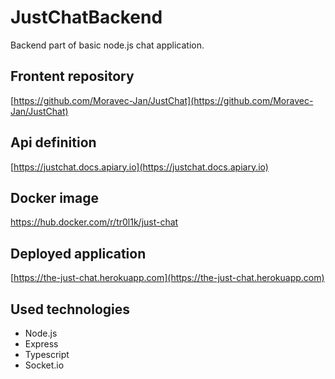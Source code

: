 # JustChatBackend
Backend part of basic node.js chat application.

## Frontent repository
[https://github.com/Moravec-Jan/JustChat](https://github.com/Moravec-Jan/JustChat)

## Api definition
[https://justchat.docs.apiary.io](https://justchat.docs.apiary.io)

## Docker image
https://hub.docker.com/r/tr0l1k/just-chat

## Deployed application 
[https://the-just-chat.herokuapp.com](https://the-just-chat.herokuapp.com) 

## Used technologies
* Node.js
* Express
* Typescript
* Socket.io
